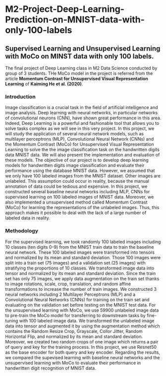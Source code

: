 # M2-Project-Deep-Learning-Prediction-on-MNIST-data-with-only-100-labels
## Supervised Learning and Unsupervised Learning with MoCo on MINST data with only 100 labels.

The final project of Deep Learning class in M2 Data Science conducted by group of 3 students.
THe MoCo model in the project is referred from the article **Momentum Contrast for Unsupervised Visual Representation Learning** of **Kaiming He et al. (2020)**.

### Introduction
Image classification is a crucial task in the field of artificial intelligence and image analysis. Deep learning with neural networks, in particular networks of convolutional neurons (CNN), have shown great performance in this area. Indeed, Deep Learning is a powerful and fashionable tool that allows you to solve tasks complex as we will see in this very project. In this project, we will study the application of several neural network models, such as multilayer perceptrons (MLP), Convolutional Neural Network (CNNs) and the Momentum Contrast (MoCo) for Unsupervised Visual Representation Learning to solve the the image classification task on the handwritten digits data MNIST data. We will also present the implementation and evaluation of these models. The objective of our project is to develop deep learning models for handwritten digits image classification and evaluate their performance using the database MNIST data. However, we assumed that we only have 100 labeled images from the MNIST dataset. Other images are unlabeled. This assumption could occur in reality, because the manual annotation of data could be tedious and expensive. In this project, we constructed several baseline neural networks including MLP, CNNs for supervised learning on 100 labeled images of MNIST data. Moreover, we also implemented a unsupervised method called Momentum Contrast (MoCo) for learning the representations of the unlabeled images. Thus, this approach makes it possible to deal with the lack of a large number of labeled data in reality.

### Methodology
For the supervised learning, we took randomly 100 labeled images including 10 classes (ten digits 0-9) from the MNIST train data to train the baseline neural network. These 100 labeled images were transformed into tensors and normalized by its mean and standard deviation. Those 100 images were split into a train set (75 images) and a validation set (25 images) with stratifying the proportions of 10 classes. We transformed image data into tensor and normalized by its mean and standard deviation. Since the train set has only 75 images, we apply data augmentation on the train set thanks to image rotations, scale, crop, translation, and random affine transformations to increase the number of train images. We constructed 3 neural networks including 2 Multilayer Perceptrons (MLP) and a Convolutional Neural Networks (CNNs) for training on the train set and evaluating on the validation set before testing on the MNIST test data. For the unsupervised learning with MoCo, we use 59900 unlabeled image data to pre-train the MoCo model for transferring to downstream tasks by fine-tuning with 100 labeled image data. We transformed the unlabeled image data into tensor and augmented it by using the augmentation method which contains the Random Resize Crop, Grayscale, Collor Jitter, Random Horizontal Flip, and normalized by its mean and standard deviation. Moreover, we created two random crops of one image which returns a pair of query and
key for the training process. In this project, we use Resnet50 as the base encoder for both query and key encoder. Regarding the results, we compared the supevised learning with baseline neural networks and the unsupervised learning with MoCo to evaluate their performance in handwritten digit recognition of MNIST data.
